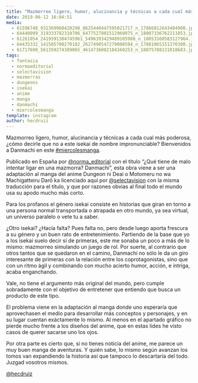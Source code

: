 ```yaml
---
title: "Mazmorreo ligero, humor, alucinancia y técnicas a cada cual más poderosa, ¿cómo decirle que no a este isekai  de nombre impronunciable? Bienvenidos a Danmachi en este #miercolesmanga"
date: 2019-06-12 16:04:51
media: 
  - 61596748_932369960428298_8625440447595021717_n_17866812643404900.jpg
  - 64440099_319333782310706_6477527801512960075_n_18007336762211053.jpg
  - 61261054_2419591384745961_5496393429489105988_n_18053160583127964.jpg
  - 64435332_141505700270182_2627490547279000594_n_17881065151370300.jpg
  - 61717698_561359274389065_4614736082184160253_n_18075788131018683.jpg
tags: 
  - fantasia
  - normaeditorial
  - selectavision
  - mazmorras
  - dungeons
  - isekai
  - anime
  - manga
  - danmachi
  - miercolesmanga
template: instagram
author: hecdruiz
---
```


Mazmorreo ligero, humor, alucinancia y técnicas a cada cual más poderosa, ¿cómo decirle que no a este isekai  de nombre impronunciable? Bienvenidos a Danmachi en este [#miercolesmanga](/tags/miercolesmanga).


Publicado en España por [@norma_editorial](https://instagram.com/norma_editorial) con el título “¿Qué tiene de malo intentar ligar en una mazmorra? Danmachi”, esta obra viene a ser una adaptación al manga del anime Dungeon ni Deai o Motomeru no wa Machigatteiru Darō ka licenciado aquí por [@selectavision](https://instagram.com/selectavision) con la misma traducción para el título, y que por razones obvias al final todo el mundo usa su apodo mucho más corto.


Para los profanos el género isekai consiste en historias que giran en torno a una persona normal transportada o atrapada en otro mundo, ya sea virtual, un universo paralelo o vete tu a saber.


¿Otro isekai? ¿Hacía falta? Pues falta no, pero desde luego aporta frescura a su género y un buen rato de entretenimiento. Partiendo de la base que yo a los isekai suelo decir sí de primeras, este me sonaba un poco a más de lo mismo: mazmorreo simulando un juego de rol. Por suerte, al contrario que otros tantos que se quedaron en el camino, Danmachi no sólo le da un giro interesante de primeras con la relación entre los coprotagonistas, sino que con un ritmo ágil y combinando con mucho acierto humor, acción, e intriga, acaba enganchando.


Vale, no tiene el argumento más original del mundo, pero cumple sobradamente con el objetivo de entretener que entiendo que busca un producto de este tipo.


El problema viene en la adaptación al manga donde uno esperaría que aprovechasen el medio para desarrollar más conceptos y personajes, y en su lugar cuentan exáctamente lo mismo. Al menos en el apartado gráfico no  pierde mucho frente a los diseños del anime, que en estas lides he visto casos de querer sacarse uno los ojos.


Por otra parte es cierto que, si no tienes noticia del anime, me parece un muy buen manga de aventuras. Y quién sabe, lo mismo según avanzan los tomos van expandiendo la historia así que tampoco lo descartaría del todo. Juzgad vosotros mismos.


[@hecdruiz](https://instagram.com/hecdruiz)
